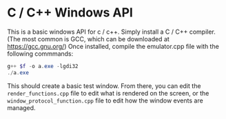# C / C++ Windows API

This is a basic windows API for c / c++. Simply install a C / C++ compiler. (The most common is GCC, which can be downloaded at https://gcc.gnu.org/) Once installed, compile the emulator.cpp file with the following commmands:

```powershell
g++ $f -o a.exe -lgdi32
./a.exe
```

This should create a basic test window. From there, you can edit the `render_functions.cpp` file to edit what is rendered on the screen, or the `window_protocol_function.cpp` file to edit how the window events are managed.

